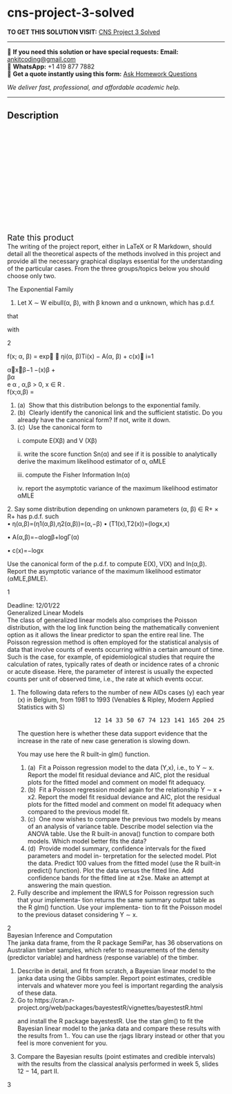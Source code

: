 # cns-project-3-solved
**TO GET THIS SOLUTION VISIT:** [CNS Project 3 Solved](https://www.ankitcodinghub.com/product/cns-project-3-solved/)


---

📩 **If you need this solution or have special requests:** **Email:** ankitcoding@gmail.com  
📱 **WhatsApp:** +1 419 877 7882  
📄 **Get a quote instantly using this form:** [Ask Homework Questions](https://www.ankitcodinghub.com/services/ask-homework-questions/)

*We deliver fast, professional, and affordable academic help.*

---

<h2>Description</h2>



<div class="kk-star-ratings kksr-auto kksr-align-center kksr-valign-top" data-payload="{&quot;align&quot;:&quot;center&quot;,&quot;id&quot;:&quot;94222&quot;,&quot;slug&quot;:&quot;default&quot;,&quot;valign&quot;:&quot;top&quot;,&quot;ignore&quot;:&quot;&quot;,&quot;reference&quot;:&quot;auto&quot;,&quot;class&quot;:&quot;&quot;,&quot;count&quot;:&quot;0&quot;,&quot;legendonly&quot;:&quot;&quot;,&quot;readonly&quot;:&quot;&quot;,&quot;score&quot;:&quot;0&quot;,&quot;starsonly&quot;:&quot;&quot;,&quot;best&quot;:&quot;5&quot;,&quot;gap&quot;:&quot;4&quot;,&quot;greet&quot;:&quot;Rate this product&quot;,&quot;legend&quot;:&quot;0\/5 - (0 votes)&quot;,&quot;size&quot;:&quot;24&quot;,&quot;title&quot;:&quot;CNS Project 3 Solved&quot;,&quot;width&quot;:&quot;0&quot;,&quot;_legend&quot;:&quot;{score}\/{best} - ({count} {votes})&quot;,&quot;font_factor&quot;:&quot;1.25&quot;}">

<div class="kksr-stars">

<div class="kksr-stars-inactive">
            <div class="kksr-star" data-star="1" style="padding-right: 4px">


<div class="kksr-icon" style="width: 24px; height: 24px;"></div>
        </div>
            <div class="kksr-star" data-star="2" style="padding-right: 4px">


<div class="kksr-icon" style="width: 24px; height: 24px;"></div>
        </div>
            <div class="kksr-star" data-star="3" style="padding-right: 4px">


<div class="kksr-icon" style="width: 24px; height: 24px;"></div>
        </div>
            <div class="kksr-star" data-star="4" style="padding-right: 4px">


<div class="kksr-icon" style="width: 24px; height: 24px;"></div>
        </div>
            <div class="kksr-star" data-star="5" style="padding-right: 4px">


<div class="kksr-icon" style="width: 24px; height: 24px;"></div>
        </div>
    </div>

<div class="kksr-stars-active" style="width: 0px;">
            <div class="kksr-star" style="padding-right: 4px">


<div class="kksr-icon" style="width: 24px; height: 24px;"></div>
        </div>
            <div class="kksr-star" style="padding-right: 4px">


<div class="kksr-icon" style="width: 24px; height: 24px;"></div>
        </div>
            <div class="kksr-star" style="padding-right: 4px">


<div class="kksr-icon" style="width: 24px; height: 24px;"></div>
        </div>
            <div class="kksr-star" style="padding-right: 4px">


<div class="kksr-icon" style="width: 24px; height: 24px;"></div>
        </div>
            <div class="kksr-star" style="padding-right: 4px">


<div class="kksr-icon" style="width: 24px; height: 24px;"></div>
        </div>
    </div>
</div>


<div class="kksr-legend" style="font-size: 19.2px;">
            <span class="kksr-muted">Rate this product</span>
    </div>
    </div>
<div class="page" title="Page 1">
<div class="layoutArea">
<div class="column">
The writing of the project report, either in LaTeX or R Markdown, should detail all the theoretical aspects of the methods involved in this project and provide all the necessary graphical displays essential for the understanding of the particular cases. From the three groups/topics below you should choose only two.

The Exponential Family

1. Let X ∼ W eibull(α, β), with β known and α unknown, which has p.d.f.

</div>
</div>
<div class="layoutArea">
<div class="column">
that

with

</div>
<div class="column">
2

f(x; α, β) = exp􏰋 􏰀 ηi(α, β)Ti(x) − A(α, β) + c(x)􏰌 i=1

</div>
</div>
<div class="layoutArea">
<div class="column">
α􏰅x􏰆β−1 −(x)β +

</div>
</div>
<div class="layoutArea">
<div class="column">
βα

</div>
</div>
<div class="layoutArea">
<div class="column">
e α , α,β &gt; 0, x ∈ R .

</div>
</div>
<div class="layoutArea">
<div class="column">
f(x;α,β) =

<ol>
<li>(a) &nbsp;Show that this distribution belongs to the exponential family.</li>
<li>(b) &nbsp;Clearly identify the canonical link and the sufficient statistic. Do you already have the canonical form? If not, write it down.</li>
<li>(c) &nbsp;Use the canonical form to

i. compute E(Xβ) and V (Xβ)

ii. write the score function Sn(α) and see if it is possible to analytically derive the maximum likelihood estimator of α, αMLE

iii. compute the Fisher Information In(α)

iv. report the asymptotic variance of the maximum likelihood estimator αMLE
</li>
</ol>
2. Say some distribution depending on unknown parameters (α, β) ∈ R+ × R+ has p.d.f. such

</div>
</div>
<div class="layoutArea">
<div class="column">
• η(α,β)=(η1(α,β),η2(α,β))=(α,−β) • (T1(x),T2(x))=(logx,x)

• A(α,β)=−αlogβ+logΓ(α)

• c(x)=−logx

Use the canonical form of the p.d.f. to compute E(X), V(X) and In(α,β). Report the asymptotic variance of the maximum likelihood estimator (αMLE,βMLE).

1

</div>
</div>
<div class="layoutArea">
<div class="column">
Deadline: 12/01/22

</div>
</div>
</div>
<div class="page" title="Page 2">
<div class="layoutArea">
<div class="column">
Generalized Linear Models

</div>
</div>
<div class="layoutArea">
<div class="column">
The class of generalized linear models also comprises the Poisson distribution, with the log link function being the mathematically convenient option as it allows the linear predictor to span the entire real line. The Poisson regression method is often employed for the statistical analysis of data that involve counts of events occurring within a certain amount of time. Such is the case, for example, of epidemiological studies that require the calculation of rates, typically rates of death or incidence rates of a chronic or acute disease. Here, the parameter of interest is usually the expected counts per unit of observed time, i.e., the rate at which events occur.

<ol>
<li>The following data refers to the number of new AIDs cases (y) each year (x) in Belgium, from 1981 to 1993 (Venables &amp; Ripley, Modern Applied Statistics with S)
<pre>                     12 14 33 50 67 74 123 141 165 204 253 246 240
</pre>
The question here is whether these data support evidence that the increase in the rate of new case generation is slowing down.

You may use here the R built-in glm() function.

<ol>
<li>(a) &nbsp;Fit a Poisson regression model to the data (Y,x), i.e., to Y ∼ x. Report the model fit residual deviance and AIC, plot the residual plots for the fitted model and comment on model fit adequacy.</li>
<li>(b) &nbsp;Fit a Poisson regression model again for the relationship Y ∼ x + x2. Report the model fit residual deviance and AIC, plot the residual plots for the fitted model and comment on model fit adequacy when compared to the previous model fit.</li>
<li>(c) &nbsp;One now wishes to compare the previous two models by means of an analysis of variance table. Describe model selection via the ANOVA table. Use the R built-in anova() function to compare both models. Which model better fits the data?</li>
<li>(d) &nbsp;Provide model summary, confidence intervals for the fixed parameters and model in- terpretation for the selected model. Plot the data. Predict 100 values from the fitted model (use the R built-in predict() function). Plot the data versus the fitted line. Add confidence bands for the fitted line at ±2se. Make an attempt at answering the main question.</li>
</ol>
</li>
<li>Fully describe and implement the IRWLS for Poisson regression such that your implementa- tion returns the same summary output table as the R glm() function. Use your implementa- tion to fit the Poisson model to the previous dataset considering Y ∼ x.</li>
</ol>
</div>
</div>
<div class="layoutArea">
<div class="column">
2

</div>
</div>
</div>
<div class="page" title="Page 3">
<div class="layoutArea">
<div class="column">
Bayesian Inference and Computation

</div>
</div>
<div class="layoutArea">
<div class="column">
The janka data frame, from the R package SemiPar, has 36 observations on Australian timber samples, which refer to measurements of the density (predictor variable) and hardness (response variable) of the timber.

<ol>
<li>Describe in detail, and fit from scratch, a Bayesian linear model to the janka data using the Gibbs sampler. Report point estimates, credible intervals and whatever more you feel is important regarding the analysis of these data.</li>
<li>Go to
https://cran.r-project.org/web/packages/bayestestR/vignettes/bayestestR.html

and install the R package bayestestR. Use the stan glm() to fit the Bayesian linear model to the janka data and compare these results with the results from 1.. You can use the rjags library instead or other that you feel is more convenient for you.
</li>
<li>Compare the Bayesian results (point estimates and credible intervals) with the results from the classical analysis performed in week 5, slides 12 − 14, part II.</li>
</ol>
</div>
</div>
<div class="layoutArea">
<div class="column">
3

</div>
</div>
</div>
